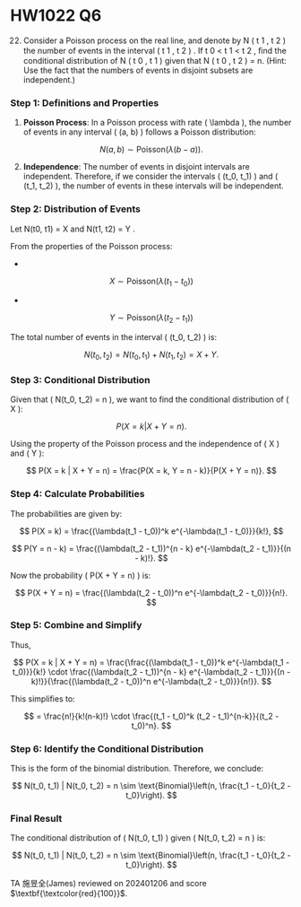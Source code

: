 # HW1022 Q6
22. Consider a Poisson process on the real line, and denote by N ( t 1 , t 2 ) the number
of events in the interval ( t 1 , t 2 ) . If t 0 < t 1 < t 2 , ﬁnd the conditional distribution of
N ( t 0 , t 1 ) given that N ( t 0 , t 2 ) = n. (Hint: Use the fact that the numbers of events
in disjoint subsets are independent.)


### Step 1: Definitions and Properties

1. **Poisson Process**: In a Poisson process with rate \( \lambda \), the number of events in any interval \( (a, b) \) follows a Poisson distribution:

$$
N(a, b) \sim \text{Poisson}(\lambda (b - a)).
$$

2. **Independence**: The number of events in disjoint intervals are independent. Therefore, if we consider the intervals \( (t_0, t_1) \) and \( (t_1, t_2) \), the number of events in these intervals will be independent.

### Step 2: Distribution of Events

Let N(t0, t1) = X  and N(t1, t2) = Y  .

From the properties of the Poisson process:

- 

$$
X \sim \text{Poisson}(\lambda(t_1 - t_0))
$$

- 

$$
Y \sim \text{Poisson}(\lambda(t_2 - t_1))
$$

The total number of events in the interval \( (t_0, t_2) \) is:

$$
N(t_0, t_2) = N(t_0, t_1) + N(t_1, t_2) = X + Y.
$$

### Step 3: Conditional Distribution

Given that \( N(t_0, t_2) = n \), we want to find the conditional distribution of \( X \):

$$
P(X = k | X + Y = n).
$$

Using the property of the Poisson process and the independence of \( X \) and \( Y \):

$$
P(X = k | X + Y = n) = \frac{P(X = k, Y = n - k)}{P(X + Y = n)}.
$$

### Step 4: Calculate Probabilities

The probabilities are given by:

$$
P(X = k) = \frac{(\lambda(t_1 - t_0))^k e^{-\lambda(t_1 - t_0)}}{k!},
$$

$$
P(Y = n - k) = \frac{(\lambda(t_2 - t_1))^{n - k} e^{-\lambda(t_2 - t_1)}}{(n - k)!}.
$$

Now the probability \( P(X + Y = n) \) is:

$$
P(X + Y = n) = \frac{(\lambda(t_2 - t_0))^n e^{-\lambda(t_2 - t_0)}}{n!}.
$$

### Step 5: Combine and Simplify

Thus,

$$
P(X = k | X + Y = n) = \frac{\frac{(\lambda(t_1 - t_0))^k e^{-\lambda(t_1 - t_0)}}{k!} \cdot \frac{(\lambda(t_2 - t_1))^{n - k} e^{-\lambda(t_2 - t_1)}}{(n - k)!}}{\frac{(\lambda(t_2 - t_0))^n e^{-\lambda(t_2 - t_0)}}{n!}}.
$$

This simplifies to:

$$
= \frac{n!}{k!(n-k)!} \cdot \frac{(t_1 - t_0)^k (t_2 - t_1)^{n-k}}{(t_2 - t_0)^n}.
$$

### Step 6: Identify the Conditional Distribution

This is the form of the binomial distribution. Therefore, we conclude:

$$
N(t_0, t_1) | N(t_0, t_2) = n \sim \text{Binomial}\left(n, \frac{t_1 - t_0}{t_2 - t_0}\right).
$$

### Final Result

The conditional distribution of \( N(t_0, t_1) \) given \( N(t_0, t_2) = n \) is:

$$
N(t_0, t_1) | N(t_0, t_2) = n \sim \text{Binomial}\left(n, \frac{t_1 - t_0}{t_2 - t_0}\right).
$$

TA 施昱全(James) reviewed on 202401206 and score $\textbf{\textcolor{red}{100}}$.
